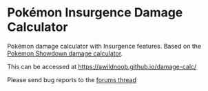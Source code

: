 # Pokémon Insurgence Damage Calculator
Pokémon damage calculator with Insurgence features. Based on the [Pokemon Showdown damage calculator](https://github.com/smogon/damage-calc).

This can be accessed at https://awildnoob.github.io/damage-calc/

Please send bug reports to the [forums thread](https://forums.p-insurgence.com/t/1-2-7-insurgence-damage-calculator/36265)
